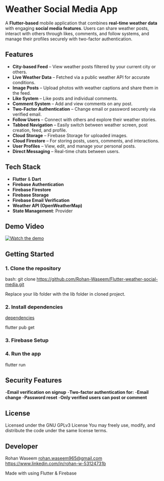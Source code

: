 # Weather Social Media App

A **Flutter-based** mobile application that combines **real-time weather data** with engaging **social media features**. Users can share weather posts, interact with others through likes, comments, and follow systems, and manage their profiles securely with two-factor authentication.

## Features

- **City-based Feed** – View weather posts filtered by your current city or others.
- **Live Weather Data** – Fetched via a public weather API for accurate conditions.
- **Image Posts** – Upload photos with weather captions and share them in the feed.
- **Like System** – Like posts and individual comments.
- **Comment System** – Add and view comments on any post.
- **Two-Factor Authentication** – Change email or password securely via verified email.
- **Follow Users** – Connect with others and explore their weather stories.
- **Tabbed Navigation** – Easily switch between weather screen, post creation, feed, and profile.
- **Cloud Storage** – Firebase Storage for uploaded images.
- **Cloud Firestore** – For storing posts, users, comments, and interactions.
- **User Profiles** – View, edit, and manage your personal posts.
- **Direct Messaging** – Real-time chats between users.
  
## Tech Stack

- **Flutter** & **Dart**
- **Firebase Authentication**
- **Firebase Firestore**
- **Firebase Storage**
- **Firebase Email Verification**
- **Weather API (OpenWeatherMap)**
- **State Management**: Provider

## Demo Video

[![Watch the demo](https://img.youtube.com/watch?v=j7rnYx-pnOA&list=PL460ZDb1xew9G3omqXxsFtPvnewLGcogZ/0.jpg)](https://www.youtube.com/watch?v=j7rnYx-pnOA&list=PL460ZDb1xew9G3omqXxsFtPvnewLGcogZ)

## Getting Started

### 1. Clone the repository

bash:
git clone https://github.com/Rohan-Waseem/Flutter-weather-social-media.git

Replace your lib folder with the lib folder in cloned project.

### 2. Install dependencies

[dependencies](./assets/1.png)

flutter pub get

### 3. Firebase Setup

### 4. Run the app

flutter run

## Security Features

-**Email verification on signup**
-**Two-factor authentication for:**
-**Email change**
-**Password reset**
-**Only verified users can post or comment**

## License
Licensed under the GNU GPLv3 License
You may freely use, modify, and distribute the code under the same license terms.

## Developer
Rohan Waseem
rohan.waseem965@gmail.com
https://www.linkedin.com/in/rohan-w-53124731b

Made with using Flutter & Firebase
